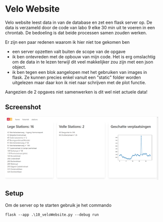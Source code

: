 # Velo Website
Velo website leest data in van de database en zet een flask server op.
De data is verzameld door de code van labo 9 elke 30 min uit te voeren
in een chrontab. De bedoeling is dat 
beide processen samen zouden werken.

Er zijn een paar redenen waarom ik hier niet toe gekomen ben
- een server opzetten valt buiten de scope van de opgave
- ik ben ontevreden met de opbouw van mijn code. Het is erg omslachtig om de data in te lezen terwijl dit veel makkelijker
zou zijn met een json object.
- ik ben tegen een blok aangelopen met het gebruiken
van images in flask. Ze kunnen precies enkel vanuit een "static" folder
worden uitgelezen maar daar kon ik niet naar schrijven met de plot functie.

Aangezien de 2 opgaves niet samenwerken is dit wel niet actuele data! 


## Screenshot
![img.png](img.png)

## Setup
Om de server op te starten gebruik je het commando
```
flask --app .\10_veloWebsite.py --debug run
```